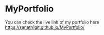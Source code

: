 # MyPortfolio
You can check the live link of my portfolio here
  https://sanath1git.github.io/MyPortfolio/  
